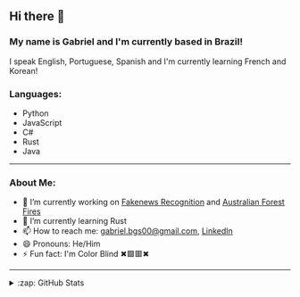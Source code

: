 ## Hi there 👋

### My name is Gabriel and I'm currently based in Brazil!

I speak English, Portuguese, Spanish and I'm currently learning French and Korean!

### Languages:
- Python
- JavaScript
- C#
- Rust
- Java

---

### About Me:
- 🔭 I’m currently working on [Fakenews Recognition](https://github.com/GabrielBG0/Fakenews-Recognition) and [Australian Forest Fires](https://github.com/GabrielBG0/Australia-Weather-and-Fire-Analysis)
- 🌱 I’m currently learning Rust
- 📫 How to reach me: <gabriel.bgs00@gmail.com>, [LinkedIn](https://www.linkedin.com/in/gabrielbgutierrez/)
- 😄 Pronouns: He/Him
- ⚡ Fun fact: I'm Color Blind ✖🟩🟥✖

---

<details>
  </br>
  <summary>:zap: GitHub Stats</summary>

  ![Anurag's GitHub stats](https://github-readme-stats.vercel.app/api?username=GabrielBG0)

</details>
